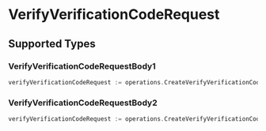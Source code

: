 # VerifyVerificationCodeRequest


## Supported Types

### VerifyVerificationCodeRequestBody1

```go
verifyVerificationCodeRequest := operations.CreateVerifyVerificationCodeRequestVerifyVerificationCodeRequestBody1(operations.VerifyVerificationCodeRequestBody1{/* values here */})
```

### VerifyVerificationCodeRequestBody2

```go
verifyVerificationCodeRequest := operations.CreateVerifyVerificationCodeRequestVerifyVerificationCodeRequestBody2(operations.VerifyVerificationCodeRequestBody2{/* values here */})
```

